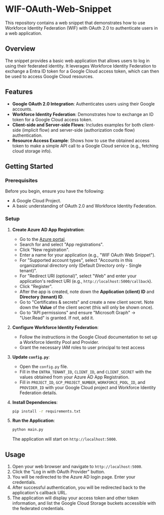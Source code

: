 # WIF-OAuth-Web-Snippet

This repository contains a web snippet that demonstrates how to use Workforce Identity Federation (WIF) with OAuth 2.0 to authenticate users in a web application.

## Overview

The snippet provides a basic web application that allows users to log in using their federated identity. It leverages Workforce Identity Federation to exchange a Entra ID token for a Google Cloud access token, which can then be used to access Google Cloud resources.

## Features

- **Google OAuth 2.0 Integration**: Authenticates users using their Google accounts.
- **Workforce Identity Federation**: Demonstrates how to exchange an ID token for a Google Cloud access token.
- **Client-side and Server-side Flows**: Includes examples for both client-side (implicit flow) and server-side (authorization code flow) authentication.
- **Resource Access Example**: Shows how to use the obtained access token to make a simple API call to a Google Cloud service (e.g., fetching cloud storage info).

## Getting Started

### Prerequisites

Before you begin, ensure you have the following:

- A Google Cloud Project.
- A basic understanding of OAuth 2.0 and Workforce Identity Federation.

### Setup

1. **Create Azure AD App Registration**:
   - Go to the [Azure portal](https://portal.azure.com/).
   - Search for and select "App registrations".
   - Click "New registration".
   - Enter a name for your application (e.g., "WIF OAuth Web Snippet").
   - For "Supported account types", select "Accounts in this organizational directory only (Default Directory only - Single tenant)".
   - For "Redirect URI (optional)", select "Web" and enter your application's redirect URI (e.g., `http://localhost:5000/callback`).
   - Click "Register".
   - After the app is created, note down the **Application (client) ID** and **Directory (tenant) ID**.
   - Go to "Certificates & secrets" and create a new client secret. Note down the **Value** of the client secret (this will only be shown once).
   - Go to "API permissions" and ensure "Microsoft Graph" -> "User.Read" is granted. If not, add it.


2. **Configure Workforce Identity Federation**:
   - Follow the instructions in the Google Cloud documentation to set up a Workforce Identity Pool and Provider.
   - Grant the necessary IAM roles to user principal to test access
  

3. **Update `config.py`**:
   - Open the `config.py` file.
   - Fill in the `ENTRA_TENANT_ID`, `CLIENT_ID`, and `CLIENT_SECRET` with the values obtained from your Azure AD App Registration.
   - Fill in `PROJECT_ID`, `GCP_PROJECT_NUMBER`, `WORKFORCE_POOL_ID`, and `PROVIDER_ID` with your Google Cloud project and Workforce Identity Federation details.

4. **Install Dependencies**:
   ```bash
   pip install -r requirements.txt
   ```

5. **Run the Application**:
   ```bash
   python main.py
   ```
   The application will start on `http://localhost:5000`.

## Usage

1. Open your web browser and navigate to `http://localhost:5000`.
2. Click the "Log in with OAuth Provider" button.
3. You will be redirected to the Azure AD login page. Enter your credentials.
4. After successful authentication, you will be redirected back to the application's callback URL.
5. The application will display your access token and other token information, and list the Google Cloud Storage buckets accessible with the federated credentials.
